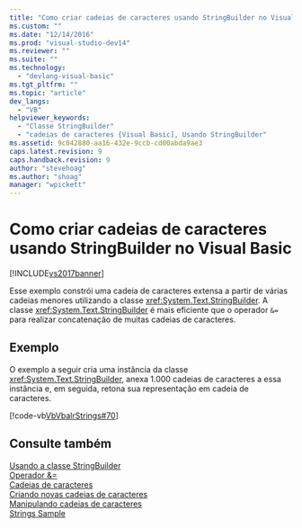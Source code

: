 ```yaml
---
title: "Como criar cadeias de caracteres usando StringBuilder no Visual Basic | Microsoft Docs"
ms.custom: ""
ms.date: "12/14/2016"
ms.prod: "visual-studio-dev14"
ms.reviewer: ""
ms.suite: ""
ms.technology: 
  - "devlang-visual-basic"
ms.tgt_pltfrm: ""
ms.topic: "article"
dev_langs: 
  - "VB"
helpviewer_keywords: 
  - "Classe StringBuilder"
  - "cadeias de caracteres {Visual Basic], Usando StringBuilder"
ms.assetid: 9c042880-aa16-432e-9ccb-cd00abda9ae3
caps.latest.revision: 9
caps.handback.revision: 9
author: "stevehoag"
ms.author: "shoag"
manager: "wpickett"
---
```

# Como criar cadeias de caracteres usando StringBuilder no Visual Basic
[!INCLUDE[vs2017banner](../../../../csharp/includes/vs2017banner.md)]

Esse exemplo constrói uma cadeia de caracteres extensa a partir de várias cadeias menores utilizando a classe <xref:System.Text.StringBuilder>.  A classe <xref:System.Text.StringBuilder> é mais eficiente que o operador `&=` para realizar concatenação de muitas cadeias de caracteres.  
  
## Exemplo  
 O exemplo a seguir cria uma instância da classe <xref:System.Text.StringBuilder>, anexa 1.000 cadeias de caracteres a essa instância e, em seguida, retona sua representação em cadeia de caracteres.  
  
 [!code-vb[VbVbalrStrings#70](../../../../visual-basic/language-reference/functions/codesnippet/VisualBasic/how-to-create-strings-using-a-stringbuilder_1.vb)]  
  
## Consulte também  
 [Usando a classe StringBuilder](../Topic/Using%20the%20StringBuilder%20Class%20in%20the%20.NET%20Framework.md)   
 [Operador &\=](../../../../visual-basic/language-reference/operators/and-assignment-operator.md)   
 [Cadeias de caracteres](../../../../visual-basic/programming-guide/language-features/strings/index.md)   
 [Criando novas cadeias de caracteres](../Topic/Creating%20New%20Strings%20in%20the%20.NET%20Framework.md)   
 [Manipulando cadeias de caracteres](../Topic/Manipulating%20Strings%20in%20the%20.NET%20Framework.md)   
 [Strings Sample](http://msdn.microsoft.com/pt-br/be9e82a3-dc95-4aaa-9396-61b66e467e02)